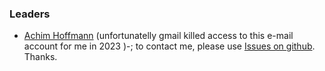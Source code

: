### Leaders

* [Achim Hoffmann](mailto:achim@owasp.org)
  (unfortunatelly gmail killed access to this e-mail account for me in 2023 )-; to contact me, please use [Issues on github](https://github.com/OWASP/O-Saft/issues). Thanks.
